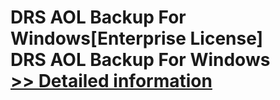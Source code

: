 # DRS AOL Backup For Windows[Enterprise License]<br />DRS AOL Backup For Windows<br />[>> Detailed information](https://secure.shareit.com/shareit/product.html?productid=301004190&affiliateid=200057808)